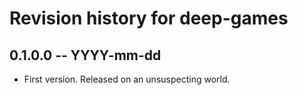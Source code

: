 # Revision history for deep-games

## 0.1.0.0 -- YYYY-mm-dd

* First version. Released on an unsuspecting world.
